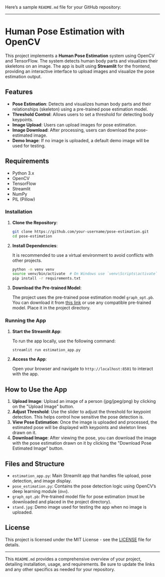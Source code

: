 Here’s a sample `README.md` file for your GitHub repository:

---

# Human Pose Estimation with OpenCV

This project implements a **Human Pose Estimation** system using OpenCV and TensorFlow. The system detects human body parts and visualizes their skeletons on an image. The app is built using **Streamlit** for the frontend, providing an interactive interface to upload images and visualize the pose estimation output.

## Features
- **Pose Estimation**: Detects and visualizes human body parts and their relationships (skeleton) using a pre-trained pose estimation model.
- **Threshold Control**: Allows users to set a threshold for detecting body keypoints.
- **Image Upload**: Users can upload images for pose estimation.
- **Image Download**: After processing, users can download the pose-estimated image.
- **Demo Image**: If no image is uploaded, a default demo image will be used for testing.

## Requirements
- Python 3.x
- OpenCV
- TensorFlow
- Streamlit
- NumPy
- PIL (Pillow)

### Installation

1. **Clone the Repository**:

   ```bash
   git clone https://github.com/your-username/pose-estimation.git
   cd pose-estimation
   ```

2. **Install Dependencies**:

   It is recommended to use a virtual environment to avoid conflicts with other projects.

   ```bash
   python -m venv venv
   source venv/bin/activate  # On Windows use `venv\Scripts\activate`
   pip install -r requirements.txt
   ```

3. **Download the Pre-trained Model**:

   The project uses the pre-trained pose estimation model `graph_opt.pb`. You can download it from [this link](https://github.com/your-link) or use any compatible pre-trained model. Place it in the project directory.

### Running the App

1. **Start the Streamlit App**:

   To run the app locally, use the following command:

   ```bash
   streamlit run estimation_app.py
   ```

2. **Access the App**:

   Open your browser and navigate to `http://localhost:8501` to interact with the app.

## How to Use the App

1. **Upload Image**: Upload an image of a person (jpg/jpeg/png) by clicking on the "Upload Image" button.
2. **Adjust Threshold**: Use the slider to adjust the threshold for keypoint detection. This helps control how sensitive the pose detection is.
3. **View Pose Estimation**: Once the image is uploaded and processed, the estimated pose will be displayed with keypoints and skeleton lines drawn on it.
4. **Download Image**: After viewing the pose, you can download the image with the pose estimation drawn on it by clicking the "Download Pose Estimated Image" button.

## Files and Structure

- `estimation_app.py`: Main Streamlit app that handles file upload, pose detection, and image display.
- `pose_estimation.py`: Contains the pose detection logic using OpenCV’s deep learning module (`dnn`).
- `graph_opt.pb`: Pre-trained model file for pose estimation (must be downloaded and placed in the project directory).
- `stand.jpg`: Demo image used for testing the app when no image is uploaded.

## License

This project is licensed under the MIT License - see the [LICENSE](LICENSE) file for details.

---

This `README.md` provides a comprehensive overview of your project, detailing installation, usage, and requirements. Be sure to update the links and any other specifics as needed for your repository.
